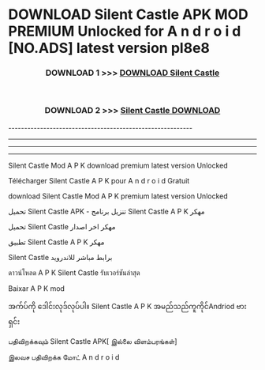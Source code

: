 # DOWNLOAD Silent Castle  APK MOD PREMIUM Unlocked for A n d r o i d [NO.ADS] latest version pl8e8 



<div align="center">

<h3>DOWNLOAD 1 >>> <a href="https://getmod2.web.app/?judul=Silent Castle ">DOWNLOAD Silent Castle </a></h3><br>

<h3>DOWNLOAD 2 >>> <a href="https://getmod2.web.app/?judul=Silent Castle ">Silent Castle  DOWNLOAD </a></h3>

</div>
----------------------------------------------------------

----------------------------------------------------------

----------------------------------------------------------

----------------------------------------------------------

Silent Castle  Mod A P K download premium latest version Unlocked

Télécharger Silent Castle  A P K pour A n d r o i d Gratuit

download Silent Castle  Mod A P K premium latest version Unlocked

تحميل Silent Castle  APK - تنزيل برنامج Silent Castle  A P K مهكر

تحميل Silent Castle  مهكر اخر اصدار

تطبيق Silent Castle  A P K مهكر

Silent Castle  برابط مباشر للاندرويد

ดาวน์โหลด A P K Silent Castle  รับเวอร์ชันล่าสุด

Baixar A P K mod

အက်ပ်ကို ဒေါင်းလုဒ်လုပ်ပါ။ Silent Castle  A P K အမည်သည်ကူကိုင်Andriod ဗားရှင်း

பதிவிறக்கவும் Silent Castle  APK[ இல்லை விளம்பரங்கள்] 
 
இலவச பதிவிறக்க மோட் A n d r o i d



